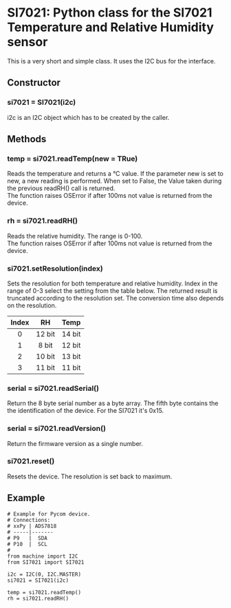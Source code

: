 # SI7021: Python class for the SI7021 Temperature and Relative Humidity sensor

This is a very short and simple class. It uses the I2C bus for the interface.

## Constructor

### si7021 = SI7021(i2c)

i2c is an I2C object which has to be created by the caller.

## Methods

### temp = si7021.readTemp(new = TRue)

Reads the temperature and returns a °C value. If the parameter new is set to
new, a new reading is performed. When set to False, the Value taken during
the previous readRH() call is returned.  
The function raises OSError if after 100ms not value is returned from the device.


### rh = si7021.readRH()

Reads the relative humidity. The range is 0-100.  
The function raises OSError if after 100ms not value is returned from the device.

### si7021.setResolution(index)

Sets the resolution for both temperature and relative humidity. Index in the
range of 0-3 select the setting from the table below. The returned result is
truncated according to the resolution set. The conversion time also depends
on the resolution.

|Index|RH|Temp|
|:-:|:-:|:-:|
|0|12 bit|14 bit|
|1|8 bit|12 bit|
|2|10 bit|13 bit|
|3|11 bit|11 bit|

### serial = si7021.readSerial()

Return the 8 byte serial number as a byte array. The fifth byte contains the
the identification of the device. For the SI7021 it's 0x15.

### serial = si7021.readVersion()

Return the firmware version as a single number.

### si7021.reset()

Resets the device. The resolution is set back to maximum.


## Example

```
# Example for Pycom device.
# Connections:
# xxPy | ADS7818
# -----|-------
# P9   |  SDA
# P10  |  SCL
#
from machine import I2C
from SI7021 import SI7021

i2c = I2C(0, I2C.MASTER)
si7021 = SI7021(i2c)

temp = si7021.readTemp()
rh = si7021.readRH()
```
